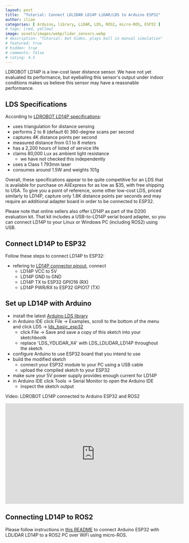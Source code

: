 ```yaml
---
layout: post
title:  "Tutorial: Connect LDLIDAR LD14P LiDAR/LDS to Arduino ESP32"
author: iliao
categories: [ Arduino, library, LiDAR, LDS, ROS2, micro-ROS, ESP32 ]
# tags: [red, yellow]
image: assets/images/webp/lidar_sensors.webp
# description: "Tutorial: bot hides, plays ball in manual simulation"
# featured: true
# hidden: true
# comments: false
# rating: 4.5
---
```

LDROBOT LD14P is a low-cost laser distance sensor. We have not yet evaluated its performance, but eyeballing this sensor's output under indoor conditions makes us believe this sensor may have a reasonable performance.

## LDS Specifications
According to [LDROBOT LD14P specifications](https://www.waveshare.com/wiki/D200_LiDAR_Kit):
- uses triangulation for distance sensing
- performs 2 to 8 (default 6) 360-degree scans per second
- captures 4K distance points per second
- measured distance from 0.1 to 8 meters
- has a 2,200 hours of listed of service life
- claims 80,000 Lux as ambient light resistance
  - we have not checked this independently
- uses a Class 1 793mm laser
- consumes around 1.5W and weights 101g

Overall, these specifications appear to be quite competitive for an LDS that is available for purchase on AliExpress for as low as $35, with free shipping to USA. To give you a point of reference, some other low-cost LDS, priced similarly to LD14P, capture only 1.8K distance points per seconds and may require an additional adapter board in order to be connected to ESP32.

Please note that online sellers also offer LD14P as part of the D200 evaluation kit. That kit includes a USB-to-LD14P serial board adapter, so you can connect LD14P to your Linux or Windows PC (including ROS2) using USB.

## Connect LD14P to ESP32
Follow these steps to connect LD14P to ESP32:
- refering to [LD14P connector pinout](https://www.waveshare.com/wiki/D200_LiDAR_Kit), connect
  - LD14P VCC to 5V
  - LD14P GND to GND
  - LD14P TX to ESP32 GPIO16 (RX)
  - LD14P PWR/RX to ESP32 GPIO17 (TX)

## Set up LD14P with Arduino
- install the latest [Arduino LDS library](https://github.com/kaiaai/LDS)
- in Arduino IDE click File -> Examples, scroll to the bottom of the menu and click LDS -> [lds_basic_esp32](https://github.com/kaiaai/LDS/tree/main/examples/lds_basic_esp32)
  - click File -> Save and save a copy of this sketch into your sketchbootk
  - replace 'LDS_YDLIDAR_X4' with LDS_LDLIDAR_LD14P throughout the sketch
- configure Arduino to use ESP32 board that you intend to use
- build the modified sketch
  - connect your ESP32 module to your PC using a USB cable
  - upload the compiled sketch to your ESP32
- make sure your 5V power supply provides enough current for LD14P
- in Arduino IDE click Tools -> Serial Monitor to open the Arduino IDE
  - inspect the sketch output

Video: LDROBOT LD14P connected to Arduino ESP32 and ROS2
<div class="text-center">
<iframe width="560" height="315" src="https://www.youtube.com/embed/ebbHqs4lW0U" title="YouTube video player" frameborder="0" allow="accelerometer; autoplay; clipboard-write; encrypted-media; gyroscope; picture-in-picture; web-share" allowfullscreen></iframe>
</div>

## Connecting LD14P to ROS2
Please follow instructions in [this README](https://github.com/kaiaai/kaiaai) to connect Arduino ESP32 with LDLIDAR LD14P to a ROS2 PC over WiFi using micro-ROS.
